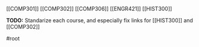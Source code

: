 [[COMP301]]
[[COMP302]]
[[COMP306]]
[[ENGR421]]
[[HIST300]]

**TODO:** Standarize each course, and especially fix links for [[HIST300]] and [[COMP302]]

#root
